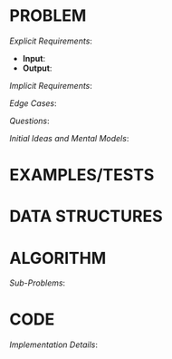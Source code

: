 # PROBLEM

_Explicit Requirements_:

- **Input**:
- **Output**:

_Implicit Requirements_:

_Edge Cases_:

_Questions_:

_Initial Ideas and Mental Models_:

# EXAMPLES/TESTS

# DATA STRUCTURES

# ALGORITHM

_Sub-Problems_:

# CODE

_Implementation Details_:
